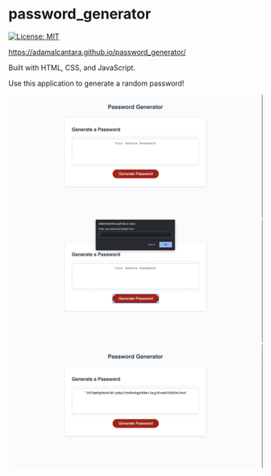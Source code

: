 # password_generator

[![License: MIT](https://img.shields.io/badge/License-MIT-yellow.svg)](https://opensource.org/licenses/MIT)

https://adamalcantara.github.io/password_generator/

Built with HTML, CSS, and JavaScript.

Use this application to generate a random password!

<img src="screenshot1.png">
<img src="screenshot2.png">
<img src="screenshot3.png">